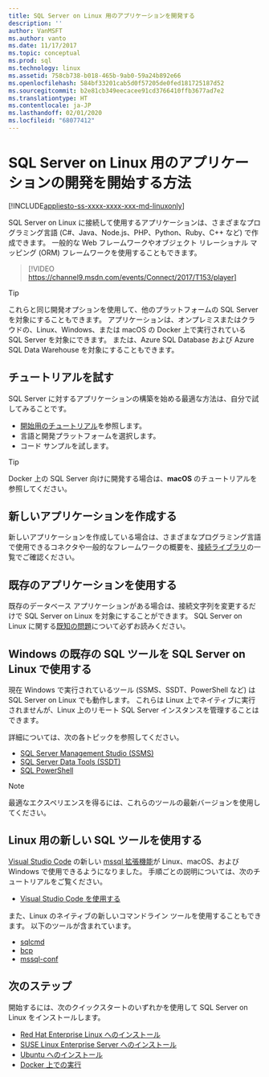 ```yaml
---
title: SQL Server on Linux 用のアプリケーションを開発する
description: ''
author: VanMSFT
ms.author: vanto
ms.date: 11/17/2017
ms.topic: conceptual
ms.prod: sql
ms.technology: linux
ms.assetid: 758cb738-b018-465b-9ab0-59a24b892e66
ms.openlocfilehash: 584bf33201cab5d0f57205de0fed181725187d52
ms.sourcegitcommit: b2e81cb349eecacee91cd3766410ffb3677ad7e2
ms.translationtype: HT
ms.contentlocale: ja-JP
ms.lasthandoff: 02/01/2020
ms.locfileid: "68077412"
---
```

# <a name="how-to-get-started-developing-applications-for-sql-server-on-linux"></a>SQL Server on Linux 用のアプリケーションの開発を開始する方法

[!INCLUDE[appliesto-ss-xxxx-xxxx-xxx-md-linuxonly](../includes/appliesto-ss-xxxx-xxxx-xxx-md-linuxonly.md)]

SQL Server on Linux に接続して使用するアプリケーションは、さまざまなプログラミング言語 (C#、Java、Node.js、PHP、Python、Ruby、C++ など) で作成できます。 一般的な Web フレームワークやオブジェクト リレーショナル マッピング (ORM) フレームワークを使用することもできます。

> [!VIDEO https://channel9.msdn.com/events/Connect/2017/T153/player]

> [!TIP]
> これらと同じ開発オプションを使用して、他のプラットフォームの SQL Server を対象にすることもできます。 アプリケーションは、オンプレミスまたはクラウドの、Linux、Windows、または macOS の Docker 上で実行されている SQL Server を対象にできます。 または、Azure SQL Database および Azure SQL Data Warehouse を対象にすることもできます。

## <a name="try-the-tutorials"></a>チュートリアルを試す

SQL Server に対するアプリケーションの構築を始める最適な方法は、自分で試してみることです。

- [開始用のチュートリアル](https://aka.ms/sqldev)を参照します。
- 言語と開発プラットフォームを選択します。
- コード サンプルを試します。

> [!TIP]
> Docker 上の SQL Server 向けに開発する場合は、**macOS** のチュートリアルを参照してください。

## <a name="create-new-applications"></a>新しいアプリケーションを作成する

新しいアプリケーションを作成している場合は、さまざまなプログラミング言語で使用できるコネクタや一般的なフレームワークの概要を、[接続ライブラリ](sql-server-linux-develop-connectivity-libraries.md)の一覧でご確認ください。

## <a name="use-existing-applications"></a>既存のアプリケーションを使用する

既存のデータベース アプリケーションがある場合は、接続文字列を変更するだけで SQL Server on Linux を対象にすることができます。 SQL Server on Linux に関する[既知の問題](sql-server-linux-release-notes.md)について必ずお読みください。

## <a name="use-existing-sql-tools-on-windows-with-sql-server-on-linux"></a>Windows の既存の SQL ツールを SQL Server on Linux で使用する

現在 Windows で実行されているツール (SSMS、SSDT、PowerShell など) は SQL Server on Linux でも動作します。 これらは Linux 上でネイティブに実行されませんが、Linux 上のリモート SQL Server インスタンスを管理することはできます。 

詳細については、次の各トピックを参照してください。

- [SQL Server Management Studio (SSMS)](sql-server-linux-manage-ssms.md)
- [SQL Server Data Tools (SSDT)](sql-server-linux-develop-use-ssdt.md)
- [SQL PowerShell](sql-server-linux-manage-powershell.md)

> [!Note]
> 最適なエクスペリエンスを得るには、これらのツールの最新バージョンを使用してください。

## <a name="use-new-sql-tools-for-linux"></a>Linux 用の新しい SQL ツールを使用する

[Visual Studio Code](https://aka.ms/mssql-marketplace) の新しい [mssql 拡張機能](https://code.visualstudio.com)が Linux、macOS、および Windows で使用できるようになりました。 手順ごとの説明については、次のチュートリアルをご覧ください。

- [Visual Studio Code を使用する](sql-server-linux-develop-use-vscode.md)

また、Linux のネイティブの新しいコマンドライン ツールを使用することもできます。 以下のツールが含まれています。

- [sqlcmd](../tools/sqlcmd-utility.md)
- [bcp](sql-server-linux-migrate-bcp.md)
- [mssql-conf](sql-server-linux-configure-mssql-conf.md)

## <a name="next-steps"></a>次のステップ

開始するには、次のクイックスタートのいずれかを使用して SQL Server on Linux をインストールします。

- [Red Hat Enterprise Linux へのインストール](quickstart-install-connect-red-hat.md)
- [SUSE Linux Enterprise Server へのインストール](quickstart-install-connect-suse.md)
- [Ubuntu へのインストール](quickstart-install-connect-ubuntu.md)
- [Docker 上での実行](quickstart-install-connect-ubuntu.md)
